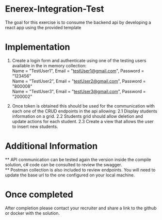 # Enerex-Integration-Test

The goal for this exercise is to consume the backend api by developing a react app using the provided template

# Implementation

1. Create a login form and authenticate using one of the testing users available in the in memory collection: <br>
   Name = "TestUser1", Email = "testUser1@gmail.com", Password = "123456" <br>
   Name = "TestUser2", Email = "testUser2@gmail.com", Password = "800008" <br>
   Name = "TestUser3", Email = "testUser3@gmail.com", Password = "200002" <br>

2. Once token is obtained this should be used for the communication with each one of the CRUD endpoints in the api allowing:
   2.1 Display students information on a grid. 
   2.2 Students grid should allow deletion and update actions for each student.
   2.3 Create a view that allows the user to insert new students.

# Additional Information

** API communication can be tested again the version inside the compile solution, c# code can be consulted to review the swagger. <br>
** Postman collection is also included to review endpoints. You will need to update the base url to the one configured on your local machine. <br>

# Once completed

After completion please contact your recruiter and share a link to the github or docker with the solution.
